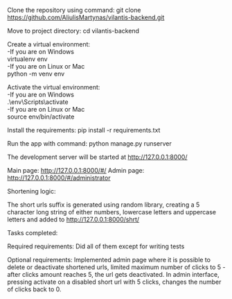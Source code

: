 Clone the repository using command: 
git clone https://github.com/AliulisMartynas/vilantis-backend.git

Move to project directory: 
cd vilantis-backend

Create a virtual environment:\
-If you are on Windows\
virtualenv env\
-If you are on Linux or Mac\
python -m venv env

Activate the virtual environment:\
-If you are on Windows\
.\env\Scripts\activate\
-If you are on Linux or Mac\
source env/bin/activate

Install the requirements: pip install -r requirements.txt

Run the app with command:
python manage.py runserver

The development server will be started at http://127.0.0.1:8000/

Main page: http://127.0.0.1:8000/#/
Admin page: http://127.0.0.1:8000/#/administrator

Shortening logic:

The short urls suffix is generated using random library, creating a 5 character long string of either numbers, lowercase letters and uppercase letters and added to http://127.0.0.1:8000/shrt/

Tasks completed:

Required requirements:
Did all of them except for writing tests

Optional requirements:
Implemented admin page where it is possible to delete or deactivate shortened urls,
limited maximum number of clicks to 5 - after clicks amount reaches 5, the url gets deactivated. In admin interface, pressing activate on a disabled short url with 5 clicks, changes the number of clicks back to 0.
